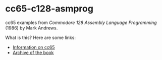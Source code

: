 # cc65-c128-asmprog
cc65 examples from _Commodore 128 Assembly Language Programming_ (1986) by Mark Andrews.

What is this?  Here are some links:
- [Information on cc65](https://cc65.github.io/)
- [Archive of the book](https://archive.org/details/Commodore_128_Assembly_Language_Programming)
